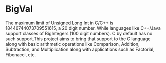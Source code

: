 # BigVal
The maximum limit of Unsigned Long Int in C/C++ is 18446744073709551615, a 20 digit
number. While languages like C++/Java support classes of BigIntegers (100 digit numbers).
C by default has no such support.This project aims to bring that support to the C language
along with basic arithmetic operations like Comparison, Addition, Subtraction, and
Multiplication along with applications such as Factorial, Fibonacci, etc.
